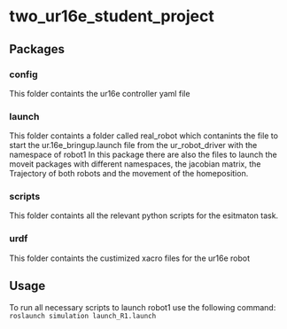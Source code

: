 # two_ur16e_student_project

## Packages

### config
This folder containts the ur16e controller yaml file

### launch
This folder containts a folder called real_robot which contanints the file to start the ur.16e_bringup.launch file from the ur_robot_driver with the namespace of robot1
In this package there are also the files to launch the moveit packages with different namespaces, the jacobian matrix, the Trajectory of both robots and the movement of the homeposition.

### scripts
This folder containts all the relevant python scripts for the esitmaton task.

### urdf
This folder containts the custimized xacro files for the ur16e robot

## Usage
To run all necessary scripts to launch robot1 use the following command:
`roslaunch simulation launch_R1.launch`

